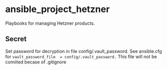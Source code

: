 # ansible_project_hetzner
Playbooks for managing Hetzner products.

## Secret
Set password for decryption in file config/.vault_password.
See ansible.cfg for ```vault_password_file	= config/.vault_password.```
This file will not be comiited becase of .gitignore
